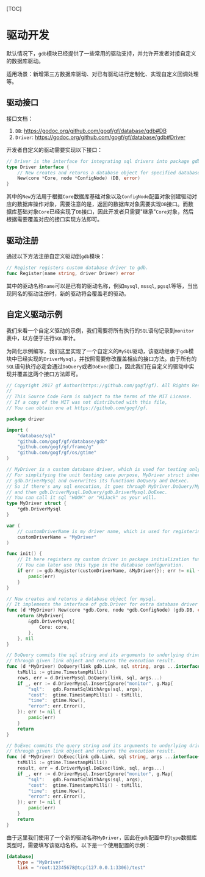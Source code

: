 [TOC]


# 驱动开发

默认情况下，`gdb`模块已经提供了一些常用的驱动支持，并允许开发者对接自定义的数据库驱动。

适用场景：新增第三方数据库驱动、对已有驱动进行定制化、实现自定义回调处理等。

## 驱动接口

接口文档：
1. `DB`: https://godoc.org/github.com/gogf/gf/database/gdb#DB
1. `Driver`: https://godoc.org/github.com/gogf/gf/database/gdb#Driver


开发者自定义的驱动需要实现以下接口：
```go
// Driver is the interface for integrating sql drivers into package gdb.
type Driver interface {
	// New creates and returns a database object for specified database server.
	New(core *Core, node *ConfigNode) (DB, error)
}
```
其中的`New`方法用于根据`Core`数据库基础对象以及`ConfigNode`配置对象创建驱动对应的数据库操作对象，需要注意的是，返回的数据库对象需要实现`DB`接口。而数据库基础对象`Core`已经实现了`DB`接口，因此开发者只需要"继承"`Core`对象，然后根据需要覆盖对应的接口实现方法即可。

## 驱动注册

通过以下方法注册自定义驱动到`gdb`模块：
```go
// Register registers custom database driver to gdb.
func Register(name string, driver Driver) error 
```
其中的驱动名称`name`可以是已有的驱动名称，例如`mysql`, `mssql`, `pgsql`等等，当出现同名的驱动注册时，新的驱动将会覆盖老的驱动。

## 自定义驱动示例
我们来看一个自定义驱动的示例，我们需要将所有执行的`SQL`语句记录到`monitor`表中，以方便于进行`SQL`审计。

为简化示例编写，我们这里实现了一个自定义的`MySQL`驱动，该驱动继承于`gdb`模块中已经实现的`DriverMysql`，并按照需要修改覆盖相应的接口方法。由于所有的`SQL`语句执行必定会通过`DoQuery`或者`DoExec`接口，因此我们在自定义的驱动中实现并覆盖这两个接口方法即可。

```go
// Copyright 2017 gf Author(https://github.com/gogf/gf). All Rights Reserved.
//
// This Source Code Form is subject to the terms of the MIT License.
// If a copy of the MIT was not distributed with this file,
// You can obtain one at https://github.com/gogf/gf.

package driver

import (
	"database/sql"
	"github.com/gogf/gf/database/gdb"
	"github.com/gogf/gf/frame/g"
	"github.com/gogf/gf/os/gtime"
)

// MyDriver is a custom database driver, which is used for testing only.
// For simplifying the unit testing case purpose, MyDriver struct inherits the mysql driver
// gdb.DriverMysql and overwrites its functions DoQuery and DoExec.
// So if there's any sql execution, it goes through MyDriver.DoQuery/MyDriver.DoExec firstly
// and then gdb.DriverMysql.DoQuery/gdb.DriverMysql.DoExec.
// You can call it sql "HOOK" or "HiJack" as your will.
type MyDriver struct {
	*gdb.DriverMysql
}

var (
	// customDriverName is my driver name, which is used for registering.
	customDriverName = "MyDriver"
)

func init() {
	// It here registers my custom driver in package initialization function "init".
	// You can later use this type in the database configuration.
	if err := gdb.Register(customDriverName, &MyDriver{}); err != nil {
		panic(err)
	}
}

// New creates and returns a database object for mysql.
// It implements the interface of gdb.Driver for extra database driver installation.
func (d *MyDriver) New(core *gdb.Core, node *gdb.ConfigNode) (gdb.DB, error) {
	return &MyDriver{
		&gdb.DriverMysql{
			Core: core,
		},
	}, nil
}

// DoQuery commits the sql string and its arguments to underlying driver
// through given link object and returns the execution result.
func (d *MyDriver) DoQuery(link gdb.Link, sql string, args ...interface{}) (rows *sql.Rows, err error) {
	tsMilli := gtime.TimestampMilli()
	rows, err = d.DriverMysql.DoQuery(link, sql, args...)
	if _, err := d.DriverMysql.InsertIgnore("monitor", g.Map{
		"sql":   gdb.FormatSqlWithArgs(sql, args),
		"cost":  gtime.TimestampMilli() - tsMilli,
		"time":  gtime.Now(),
		"error": err.Error(),
	}); err != nil {
		panic(err)
	}
	return
}

// DoExec commits the query string and its arguments to underlying driver
// through given link object and returns the execution result.
func (d *MyDriver) DoExec(link gdb.Link, sql string, args ...interface{}) (result sql.Result, err error) {
	tsMilli := gtime.TimestampMilli()
	result, err = d.DriverMysql.DoExec(link, sql, args...)
	if _, err := d.DriverMysql.InsertIgnore("monitor", g.Map{
		"sql":   gdb.FormatSqlWithArgs(sql, args),
		"cost":  gtime.TimestampMilli() - tsMilli,
		"time":  gtime.Now(),
		"error": err.Error(),
	}); err != nil {
		panic(err)
	}
	return
}
```
由于这里我们使用了一个新的驱动名称`MyDriver`，因此在`gdb`配置中的`type`数据库类型时，需要填写该驱动名称。以下是一个使用配置的示例：
```toml
[database]
	type = "MyDriver"
	link = "root:12345678@tcp(127.0.0.1:3306)/test"
```
















